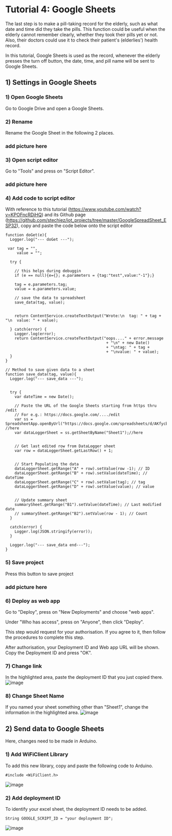 # Tutorial 4: Google Sheets
The last step is to make a pill-taking record for the elderly, such as what date and time did they take the pills. This function could be useful when the elderly cannot remember clearly, whether they took their pills yet or not. Also, their doctors could use it to check their patient's (elderlies') health record. 

In this tutorial, Google Sheets is used as the record, whenever the elderly presses the turn off button, the date, time, and pill name will be sent to Google Sheets.

## 1) Settings in Google Sheets

### 1) Open Google Sheets
Go to Google Drive and open a Google Sheets.

### 2) Rename 
Rename the Google Sheet in the following 2 places.
### add picture here

### 3) Open script editor
Go to "Tools" and press on "Script Editor".
### add picture here

### 4) Add code to script editor
With reference to this tutorial (https://www.youtube.com/watch?v=KPOFncRDiHQ) and its Github page (https://github.com/stechiez/iot_projects/tree/master/GoogleSpreadSheet_ESP32), copy and paste the code below onto the script editor

```Arduino
function doGet(e){
  Logger.log("--- doGet ---");
 
 var tag = "",
     value = "";
 
  try {
 
    // this helps during debuggin
    if (e == null){e={}; e.parameters = {tag:"test",value:"-1"};}
 
    tag = e.parameters.tag;
    value = e.parameters.value;
 
    // save the data to spreadsheet
    save_data(tag, value);
 
 
    return ContentService.createTextOutput("Wrote:\n  tag: " + tag + "\n  value: " + value);
 
  } catch(error) { 
    Logger.log(error);    
    return ContentService.createTextOutput("oops...." + error.message 
                                            + "\n" + new Date() 
                                            + "\ntag: " + tag +
                                            + "\nvalue: " + value);
  }  
}
 
// Method to save given data to a sheet
function save_data(tag, value){
  Logger.log("--- save_data ---"); 
 
 
  try {
    var dateTime = new Date();
 
    // Paste the URL of the Google Sheets starting from https thru /edit
    // For e.g.: https://docs.google.com/..../edit 
    var ss = SpreadsheetApp.openByUrl("https://docs.google.com/spreadsheets/d/AKfycbzeiVjch6YegJJlMUhLVheS5gOC_am1I5LBqjr1pdbMLfJULbGteQmctkMwy0p1n8zGyw/edit"); //here
    var dataLoggerSheet = ss.getSheetByName("Sheet1");//here
 
 
    // Get last edited row from DataLogger sheet
    var row = dataLoggerSheet.getLastRow() + 1;
 
 
    // Start Populating the data
    dataLoggerSheet.getRange("A" + row).setValue(row -1); // ID
    dataLoggerSheet.getRange("B" + row).setValue(dateTime); // dateTime
    dataLoggerSheet.getRange("C" + row).setValue(tag); // tag
    dataLoggerSheet.getRange("D" + row).setValue(value); // value
 
 
    // Update summary sheet
    summarySheet.getRange("B1").setValue(dateTime); // Last modified date
    // summarySheet.getRange("B2").setValue(row - 1); // Count 
  }
 
  catch(error) {
    Logger.log(JSON.stringify(error));
  }
 
  Logger.log("--- save_data end---"); 
}
```
### 5) Save project
Press this button to save project
### add picture here

### 6) Deploy as web app
Go to "Deploy", press on "New Deployments" and choose "web apps".

Under "Who has access", press on "Anyone", then click "Deploy".

This step would request for your authorisation. If you agree to it, then follow the procedures to complete this step. 

After authorisation, your Deployment ID and Web app URL will be shown. Copy the Deployment ID and press "OK".

### 7) Change link
In the highlighted area, paste the deployment ID that you just copied there.
![image](https://user-images.githubusercontent.com/80112384/134524065-41ca8a07-7a33-4895-b786-057e4e0c079e.png)

### 8) Change Sheet Name
If you named your sheet something other than "Sheet1", change the information in the highlighted area.
![image](https://user-images.githubusercontent.com/80112384/134524310-13a4b021-6035-46fa-86bb-9811f5f7c795.png)


## 2) Send data to Google Sheets
Here, changes need to be made in Arduino.
### 1) Add WiFiClient Library
To add this new library, copy and paste the following code to Arduino.
```Arduino
#include <WiFiClient.h>
```
![image](https://user-images.githubusercontent.com/80112384/134525423-099b5af9-285a-4339-abaf-cecc99dce33e.png)

### 2) Add deployment ID
To identify your excel sheet, the deployment ID needs to be added.
```Arduino
String GOOGLE_SCRIPT_ID = "your deployment ID";
```
![image](https://user-images.githubusercontent.com/80112384/134526331-94c9c486-14c4-4dc3-aec7-b336e9f306f4.png)
